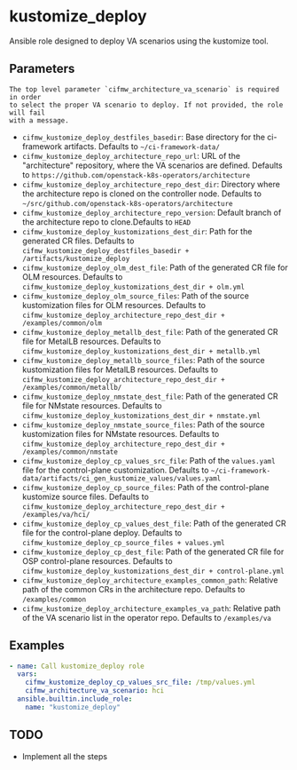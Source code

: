 # kustomize_deploy

Ansible role designed to deploy VA scenarios using the kustomize tool.

## Parameters

```{warning}
The top level parameter `cifmw_architecture_va_scenario` is required in order
to select the proper VA scenario to deploy. If not provided, the role will fail
with a message.
```

- `cifmw_kustomize_deploy_destfiles_basedir`: Base directory for the ci-framework artifacts.
  Defaults to `~/ci-framework-data/`
- `cifmw_kustomize_deploy_architecture_repo_url`: URL of the "architecture" repository, where the VA scenarios are defined.
  Defaults to `https://github.com/openstack-k8s-operators/architecture`
- `cifmw_kustomize_deploy_architecture_repo_dest_dir`: Directory where the architecture repo is cloned on the controller node.
  Defaults to `~/src/github.com/openstack-k8s-operators/architecture`
- `cifmw_kustomize_deploy_architecture_repo_version`: Default branch of the architecture repo to clone.Defaults to `HEAD`
- `cifmw_kustomize_deploy_kustomizations_dest_dir`: Path for the generated CR files.
  Defaults to `cifmw_kustomize_deploy_destfiles_basedir + /artifacts/kustomize_deploy`
- `cifmw_kustomize_deploy_olm_dest_file`: Path of the generated CR file for OLM resources.
  Defaults to `cifmw_kustomize_deploy_kustomizations_dest_dir + olm.yml`
- `cifmw_kustomize_deploy_olm_source_files`: Path of the source kustomization files for OLM resources.
  Defaults to `cifmw_kustomize_deploy_architecture_repo_dest_dir + /examples/common/olm`
- `cifmw_kustomize_deploy_metallb_dest_file`: Path of the generated CR file for MetalLB resources.
  Defaults to `cifmw_kustomize_deploy_kustomizations_dest_dir + metallb.yml`
- `cifmw_kustomize_deploy_metallb_source_files`: Path of the source kustomization files for MetalLB resources.
  Defaults to `cifmw_kustomize_deploy_architecture_repo_dest_dir + /examples/common/metallb/`
- `cifmw_kustomize_deploy_nmstate_dest_file`: Path of the generated CR file for NMstate resources.
  Defaults to `cifmw_kustomize_deploy_kustomizations_dest_dir + nmstate.yml`
- `cifmw_kustomize_deploy_nmstate_source_files`: Path of the source kustomization files for NMstate resources.
  Defaults to `cifmw_kustomize_deploy_architecture_repo_dest_dir + /examples/common/nmstate`
- `cifmw_kustomize_deploy_cp_values_src_file`: Path of the `values.yaml` file for the control-plane customization.
  Defaults to `~/ci-framework-data/artifacts/ci_gen_kustomize_values/values.yaml`
- `cifmw_kustomize_deploy_cp_source_files`: Path of the control-plane kustomize source files.
  Defaults to `cifmw_kustomize_deploy_architecture_repo_dest_dir + /examples/va/hci/`
- `cifmw_kustomize_deploy_cp_values_dest_file`: Path of the generated CR file for the control-plane deploy.
  Defaults to `cifmw_kustomize_deploy_cp_source_files + values.yml`
- `cifmw_kustomize_deploy_cp_dest_file`: Path of the generated CR file for OSP control-plane resources.
  Defaults to `cifmw_kustomize_deploy_kustomizations_dest_dir + control-plane.yml`
- `cifmw_kustomize_deploy_architecture_examples_common_path`: Relative path of the common CRs in the architecture repo.
  Defaults to `/examples/common`
- `cifmw_kustomize_deploy_architecture_examples_va_path`: Relative path of the VA scenario list in the operator repo.
  Defaults to `/examples/va`

## Examples

```yaml
- name: Call kustomize_deploy role
  vars:
    cifmw_kustomize_deploy_cp_values_src_file: /tmp/values.yml
    cifmw_architecture_va_scenario: hci
  ansible.builtin.include_role:
    name: "kustomize_deploy"
```

## TODO

- Implement all the steps
